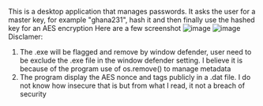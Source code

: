 This is a desktop application that manages passwords. It asks the user for a master key, for example "ghana231", hash it and then finally use the hashed key for an AES encryption
Here are a few screenshot
![image](https://user-images.githubusercontent.com/49576270/226635892-18b31d8d-9e19-4d61-a685-34fe16907494.png)
![image](https://user-images.githubusercontent.com/49576270/226636822-822cbde9-2bf1-4ace-bd62-4d8efca84081.png)
Disclamer: 
  1. The .exe will be flagged and remove by window defender, user need to be exclude the .exe file in the window defender setting. I believe it is because of the program
    use of os.remove() to manage metadata
  2. The program display the AES nonce and tags publicly in a .dat file. I do not know how insecure that is but from what I read, it not a breach of security
